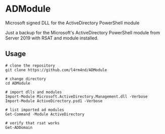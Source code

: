 # ADModule
Microsoft signed DLL for the ActiveDirectory PowerShell module

Just a backup for the Microsoft's ActiveDirectory PowerShell module from Server 2019 with RSAT and module installed.

## Usage

````
# clone the repository
git clone https://github.com/l4rm4nd/ADModule

# change directory
cd ADModule

# import dlls and modules
Import-Module Microsoft.ActiveDirectory.Management.dll -Verbose
Import-Module ActiveDirectory.psd1 -Verbose

# list imported ad modules
Get-Command -Module ActiveDirectory

# verify that rsat works
Get-ADDomain
````
